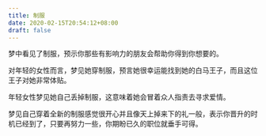 ```yaml
---
title: 制服
date: 2020-02-15T20:54:12+08:00
draft: false
---
```


梦中看见了制服，预示你那些有影响力的朋友会帮助你得到你想要的。

对年轻的女性而言，梦见她穿制服，预言她很幸运能找到她的白马王子，而且这位王子对她非常体贴。



年轻女性梦见她自己丢掉制服，这意味着她会冒着众人指责去寻求爱情。



梦见自己穿着全新的制服感觉很开心并且像天上掉来下的礼一般，表示你晋升的时机已经到了，只要再努力一些，你期盼已久的职位就垂手可得。


